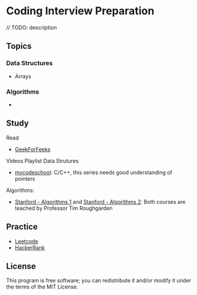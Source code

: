 # Coding Interview Preparation
// TODO: description
## Topics
### Data Structures
* Arrays
### Algorithms
*
## Study
Read
* [GeekForFeeks](https://www.geeksforgeeks.org/)

Videos Playlist
Data Strutures
* [mycodeschool](https://www.youtube.com/playlist?list=PL2_aWCzGMAwI3W_JlcBbtYTwiQSsOTa6P): C/C++, this series needs good understanding of pointers

Algorithms:
* [Stanford - Algorithms 1](https://www.youtube.com/playlist?list=PLXFMmlk03Dt7Q0xr1PIAriY5623cKiH7V)  and  [Stanford - Algorithms 2](https://www.youtube.com/playlist?list=PLXFMmlk03Dt5EMI2s2WQBsLsZl7A5HEK6): Both courses are teached by Professor Tim Roughgarden

## Practice
* [Leetcode](https://leetcode.com/)
* [HackerRank](https://www.hackerrank.com/)
## License
This program is free software; you can redistribute it and/or modify it under the terms of the MIT License.
